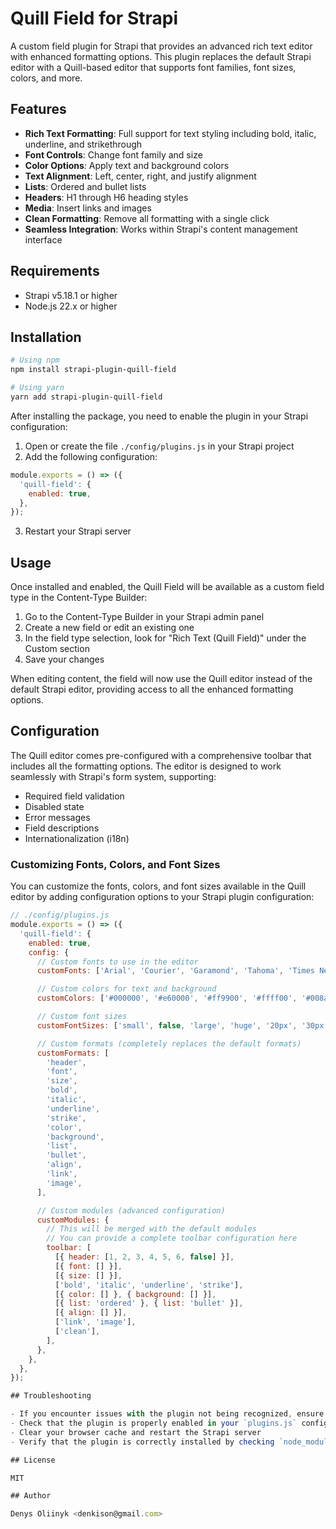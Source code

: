 # Quill Field for Strapi

A custom field plugin for Strapi that provides an advanced rich text editor with enhanced formatting options. This plugin replaces the default Strapi editor with a Quill-based editor that supports font families, font sizes, colors, and more.

## Features

- **Rich Text Formatting**: Full support for text styling including bold, italic, underline, and strikethrough
- **Font Controls**: Change font family and size
- **Color Options**: Apply text and background colors
- **Text Alignment**: Left, center, right, and justify alignment
- **Lists**: Ordered and bullet lists
- **Headers**: H1 through H6 heading styles
- **Media**: Insert links and images
- **Clean Formatting**: Remove all formatting with a single click
- **Seamless Integration**: Works within Strapi's content management interface

## Requirements

- Strapi v5.18.1 or higher
- Node.js 22.x or higher

## Installation

```bash
# Using npm
npm install strapi-plugin-quill-field

# Using yarn
yarn add strapi-plugin-quill-field
```

After installing the package, you need to enable the plugin in your Strapi configuration:

1. Open or create the file `./config/plugins.js` in your Strapi project
2. Add the following configuration:

```js
module.exports = () => ({
  'quill-field': {
    enabled: true,
  },
});
```

3. Restart your Strapi server

## Usage

Once installed and enabled, the Quill Field will be available as a custom field type in the Content-Type Builder:

1. Go to the Content-Type Builder in your Strapi admin panel
2. Create a new field or edit an existing one
3. In the field type selection, look for "Rich Text (Quill Field)" under the Custom section
4. Save your changes

When editing content, the field will now use the Quill editor instead of the default Strapi editor, providing access to all the enhanced formatting options.

## Configuration

The Quill editor comes pre-configured with a comprehensive toolbar that includes all the formatting options. The editor is designed to work seamlessly with Strapi's form system, supporting:

- Required field validation
- Disabled state
- Error messages
- Field descriptions
- Internationalization (i18n)

### Customizing Fonts, Colors, and Font Sizes

You can customize the fonts, colors, and font sizes available in the Quill editor by adding configuration options to your Strapi plugin configuration:

```js
// ./config/plugins.js
module.exports = () => ({
  'quill-field': {
    enabled: true,
    config: {
      // Custom fonts to use in the editor
      customFonts: ['Arial', 'Courier', 'Garamond', 'Tahoma', 'Times New Roman', 'Verdana'],

      // Custom colors for text and background
      customColors: ['#000000', '#e60000', '#ff9900', '#ffff00', '#008a00', '#0066cc', '#9933ff', '#ffffff', '#facccc', '#ffebcc'],

      // Custom font sizes
      customFontSizes: ['small', false, 'large', 'huge', '20px', '30px'],

      // Custom formats (completely replaces the default formats)
      customFormats: [
        'header',
        'font',
        'size',
        'bold',
        'italic',
        'underline',
        'strike',
        'color',
        'background',
        'list',
        'bullet',
        'align',
        'link',
        'image',
      ],

      // Custom modules (advanced configuration)
      customModules: {
        // This will be merged with the default modules
        // You can provide a complete toolbar configuration here
        toolbar: [
          [{ header: [1, 2, 3, 4, 5, 6, false] }],
          [{ font: [] }],
          [{ size: [] }],
          ['bold', 'italic', 'underline', 'strike'],
          [{ color: [] }, { background: [] }],
          [{ list: 'ordered' }, { list: 'bullet' }],
          [{ align: [] }],
          ['link', 'image'],
          ['clean'],
        ],
      },
    },
  },
});

## Troubleshooting

- If you encounter issues with the plugin not being recognized, ensure your Strapi version is compatible (v5.18.1 or higher)
- Check that the plugin is properly enabled in your `plugins.js` configuration
- Clear your browser cache and restart the Strapi server
- Verify that the plugin is correctly installed by checking `node_modules/strapi-plugin-quill-field`

## License

MIT

## Author

Denys Oliinyk <denkison@gmail.com>
